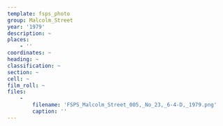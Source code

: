 ```yaml
---
template: fsps_photo
group: Malcolm_Street
year: '1979'
description: ~
places:
    - ''
coordinates: ~
heading: ~
classification: ~
section: ~
cell: ~
film_roll: ~
files:
    -
        filename: 'FSPS_Malcolm_Street_005,_No_23,_6-4-D,_1979.png'
        caption: ''
---
```

